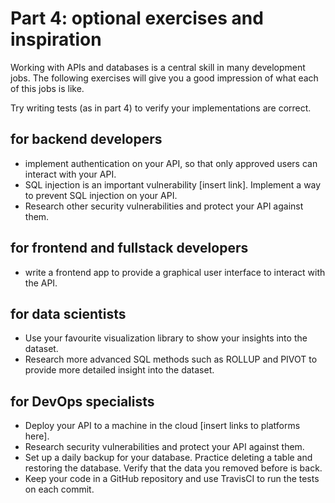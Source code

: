 # Part 4: optional exercises and inspiration
Working with APIs and databases is a central skill in many development jobs. The following exercises will give you a good impression of what each of this jobs is like. 

Try writing tests (as in part 4) to verify your implementations are correct.

## for backend developers
+ implement authentication on your API, so that only approved users can interact with your API.
+ SQL injection is an important vulnerability [insert link]. Implement a way to prevent SQL injection on your API.
+ Research other security vulnerabilities and protect your API against them.

## for frontend and fullstack developers
+ write a frontend app to provide a graphical user interface to interact with the API.

## for data scientists
+ Use your favourite visualization library to show your insights into the dataset.
+ Research more advanced SQL methods such as ROLLUP and PIVOT to provide more detailed insight into the dataset.

## for DevOps specialists
+ Deploy your API to a machine in the cloud [insert links to platforms here].
+ Research security vulnerabilities and protect your API against them.
+ Set up a daily backup for your database. Practice deleting a table and restoring the database. Verify that the data you removed before is back.
+ Keep your code in a GitHub repository and use TravisCI to run the tests on each commit.
